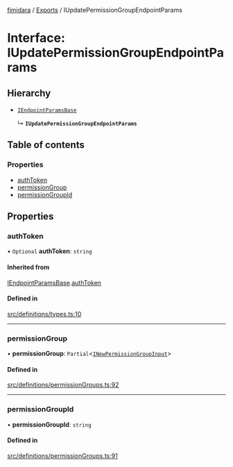 [fimidara](../README.md) / [Exports](../modules.md) / IUpdatePermissionGroupEndpointParams

# Interface: IUpdatePermissionGroupEndpointParams

## Hierarchy

- [`IEndpointParamsBase`](IEndpointParamsBase.md)

  ↳ **`IUpdatePermissionGroupEndpointParams`**

## Table of contents

### Properties

- [authToken](IUpdatePermissionGroupEndpointParams.md#authtoken)
- [permissionGroup](IUpdatePermissionGroupEndpointParams.md#permissiongroup)
- [permissionGroupId](IUpdatePermissionGroupEndpointParams.md#permissiongroupid)

## Properties

### authToken

• `Optional` **authToken**: `string`

#### Inherited from

[IEndpointParamsBase](IEndpointParamsBase.md).[authToken](IEndpointParamsBase.md#authtoken)

#### Defined in

[src/definitions/types.ts:10](https://github.com/softkave/files-js/blob/852341e/src/definitions/types.ts#L10)

___

### permissionGroup

• **permissionGroup**: `Partial`<[`INewPermissionGroupInput`](INewPermissionGroupInput.md)\>

#### Defined in

[src/definitions/permissionGroups.ts:92](https://github.com/softkave/files-js/blob/852341e/src/definitions/permissionGroups.ts#L92)

___

### permissionGroupId

• **permissionGroupId**: `string`

#### Defined in

[src/definitions/permissionGroups.ts:91](https://github.com/softkave/files-js/blob/852341e/src/definitions/permissionGroups.ts#L91)
